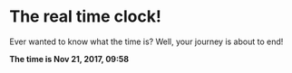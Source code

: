 # The real time clock!

Ever wanted to know what the time is? Well, your journey is about to end!

**The time is Nov 21, 2017, 09:58**